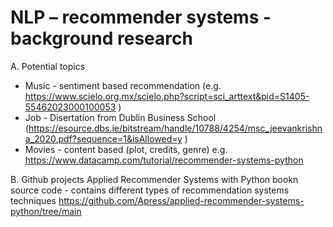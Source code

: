 # NLP – recommender systems - background research

A. Potential topics
- Music - sentiment based recommendation (e.g. https://www.scielo.org.mx/scielo.php?script=sci_arttext&pid=S1405-55462023000100053 )
- Job - Disertation from Dublin Business School (https://esource.dbs.ie/bitstream/handle/10788/4254/msc_jeevankrishna_2020.pdf?sequence=1&isAllowed=y )
- Movies - content based (plot, credits, genre) e.g. https://www.datacamp.com/tutorial/recommender-systems-python

B. Github projects
Applied Recommender Systems with Python  bookn source code - contains different  types of recommendation systems techniques 
https://github.com/Apress/applied-recommender-systems-python/tree/main

